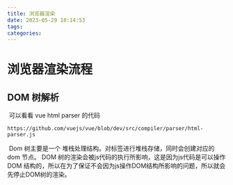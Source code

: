 ```yaml
---
title: 浏览器渲染
date: 2023-05-29 18:14:53
tags:
categories:
---
```



# 浏览器渲染流程

## DOM 树解析



​	可以看看 vue html parser 的代码

```
https://github.com/vuejs/vue/blob/dev/src/compiler/parser/html-parser.js
```

​	Dom 树主要是一个 堆栈处理结构。对标签进行堆栈存储，同时会创建对应的 dom 节点。 DOM 树的渲染会被js代码的执行所影响，这是因为js代码是可以操作 DOM 结构的，所以在为了保证不会因为js操作DOM结构所影响的问题，所以就会先停止DOM树的渲染。



